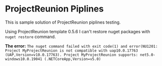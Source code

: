 # ProjectReunion Piplines
This is sample solution of ProjectReunion piplines testing.

Using ProjectReunion template 0.5.6 I can't restore nuget packages with `nuget restore` command.

**The error:**
`The nuget command failed with exit code(1) and error(NU1201: Project MyProjectReunion is not compatible with uap10.0.17763 (UAP,Version=v10.0.17763). Project MyProjectReunion supports: net5.0-windows10.0.19041 (.NETCoreApp,Version=v5.0)`
